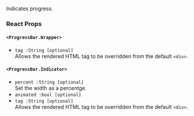 Indicates progress.

### React Props

#### `<ProgressBar.Wrapper>`
* `tag :String [optional]`  
Allows the rendered HTML tag to be overridden from the default `<div>`.

#### `<ProgressBar.Indicator>`
* `percent :String [optional]`  
Set the width as a percentge.
* `animated :bool [optional]`
* `tag :String [optional]`  
Allows the rendered HTML tag to be overridden from the default `<div>`.
